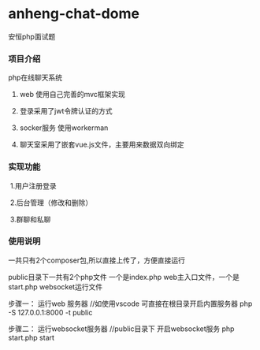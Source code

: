 # anheng-chat-dome
安恒php面试题



### 项目介绍

php在线聊天系统

1. web 使用自己完善的mvc框架实现

2. 登录采用了jwt令牌认证的方式

3. socker服务 使用workerman

4. 聊天室采用了嵌套vue.js文件，主要用来数据双向绑定


### 实现功能

​    1.用户注册登录

​    2.后台管理（修改和删除）

​    3.群聊和私聊



### 使用说明

一共只有2个composer包,所以直接上传了，方便直接运行



public目录下一共有2个php文件 一个是index.php  web主入口文件，一个是start.php  websocket运行文件



步骤一： 运行web 服务器  //如使用vscode 可直接在根目录开启内置服务器  php -S 127.0.0.1:8000 -t public



步骤二： 运行websocket服务器   //public目录下 开启websocket服务 php start.php start